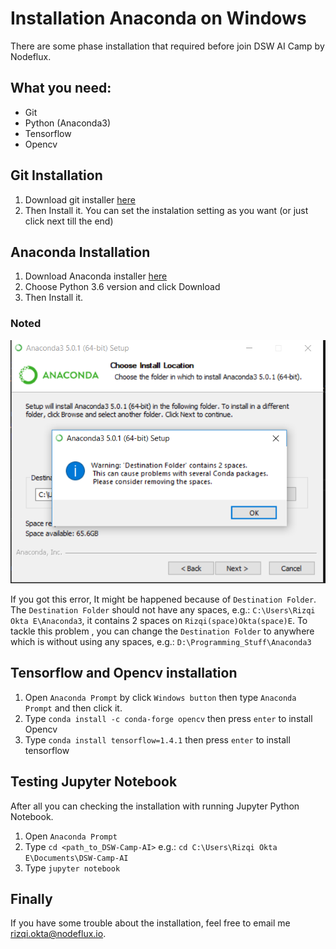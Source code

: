# Installation Anaconda on Windows

There are some phase installation that required before join DSW AI Camp by Nodeflux.

## What you need:
* Git
* Python (Anaconda3)
* Tensorflow
* Opencv

## Git Installation
1. Download git installer [here](https://git-scm.com/downloads)
2. Then Install it. You can set the instalation setting as you want (or just click next till the end)

## Anaconda Installation
1. Download Anaconda installer [here](https://www.anaconda.com/download/)
2. Choose Python 3.6 version and click Download
3. Then Install it.

### Noted

![Error path](../images/AnacondaError.PNG)

If you got this error, It might be happened because of `Destination Folder`. The `Destination Folder` should not have any spaces, e.g.: `C:\Users\Rizqi Okta E\Anaconda3`, it contains 2 spaces on `Rizqi(space)Okta(space)E`. To tackle this problem , you can change the `Destination Folder` to anywhere  which is without using any spaces, e.g.: `D:\Programming_Stuff\Anaconda3`

## Tensorflow and Opencv installation
1. Open `Anaconda Prompt` by click `Windows button` then type `Anaconda Prompt` and then click it.
2. Type ```conda install -c conda-forge opencv``` then press `enter` to install Opencv
3. Type `conda install tensorflow=1.4.1` then press `enter` to install tensorflow

## Testing Jupyter Notebook
After all you can checking the installation with running Jupyter Python Notebook.
1. Open `Anaconda Prompt`
2. Type `cd <path_to_DSW-Camp-AI>` e.g.: `cd C:\Users\Rizqi Okta E\Documents\DSW-Camp-AI`
3. Type `jupyter notebook`

## Finally
If you have some trouble about the installation, feel free to email me rizqi.okta@nodeflux.io.

